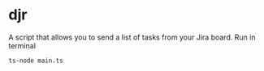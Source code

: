 # djr

A script that allows you to send a list of tasks from your Jira board.
Run in terminal

`ts-node main.ts`
